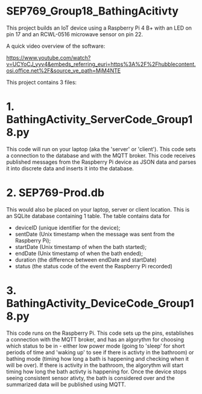 # SEP769_Group18_BathingAcitivty

This project builds an IoT device using a Raspberry Pi 4 B+ with an LED on pin 17 and an RCWL-0516 microwave sensor on pin 22. 

A quick video overview of the software:

https://www.youtube.com/watch?v=UCYoCJ_yyv4&embeds_referring_euri=https%3A%2F%2Fhubblecontent.osi.office.net%2F&source_ve_path=MjM4NTE

This project contains 3 files:

# 1. BathingActivity_ServerCode_Group18.py
This code will run on your laptop (aka the 'server' or 'client'). This code sets a connection to the database and with the MQTT broker. This code receives published messages from the Raspberry Pi device as JSON data and parses it into discrete data and inserts it into the database.

# 2. SEP769-Prod.db
This would also be placed on your laptop, server or client location. This is an SQLite database containing 1 table. The table contains data for 
- deviceID (unique identifier for the device);
- sentDate (Unix timestamp when the message was sent from the Raspberry Pi);
- startDate (Unix timestamp of when the bath started);
- endDate (Unix timestamp of when the bath ended);
- duration (the difference between endDate and startDate)
- status (the status code of the event the Raspberry Pi recorded)

# 3. BathingActivity_DeviceCode_Group18.py
This code runs on the Raspberry Pi. This code sets up the pins, establishes a connection with the MQTT broker, and has an algorythm for choosing which status to be in - either low power mode (going to 'sleep' for short periods of time and 'waking up' to see if there is activty in the bathroom) or bathing mode (timing how long a bath is happening and checking when it will be over). If there is activity in the bathroom, the algorythm will start timing how long the bath activty is happening for. Once the device stops seeing consistent sensor ativty, the bath is considered over and the summarized data will be published using MQTT.
